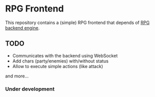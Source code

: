 # RPG Frontend

This repository contains a (simple) RPG frontend that depends of [RPG backend engine](https://github.com/chsjr1996/rpg_backend).

## TODO
- Communicates with the backend using WebSocket
- Add chars (party/enemies) with/without status
- Allow to execute simple actions (like attack)

and more...

### Under development